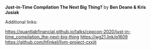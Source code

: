 **Just-in-Time Compilation The Next Big Thing?** by **Ben Deane & Kris Jusiak**

Additional links:

https://quantlabfinancial.github.io/talks/cppcon-2020/just-in-time_compilation_the-next-big-thing
https://wg21.link/p1609
https://github.com/hfinkel/llvm-project-cxxjit
